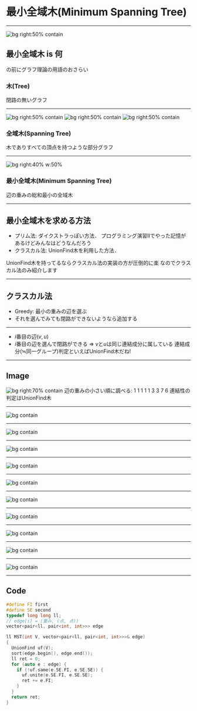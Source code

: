 # 最小全域木(Minimum Spanning Tree)

---

![bg right:50% contain](img/tree.svg)

## 最小全域木 is 何

の前にグラフ理論の用語のおさらい

### 木(Tree)
閉路の無いグラフ

---
![bg right:50% contain](img/graph.svg)
![bg right:50% contain](img/ST_graph01.svg)
![bg right:50% contain](img/ST_graph02.svg)

### 全域木(Spanning Tree)
木でありすべての頂点を持つような部分グラフ

---
![bg right:40% w:50%](img/MST.svg)

### 最小全域木(Minimum Spanning Tree)
辺の重みの総和最小の全域木

---

## 最小全域木を求める方法

- プリム法: ダイクストラっぽい方法．
  プログラミング演習IIでやった記憶があるけどみんなはどうなんだろう
- クラスカル法: UnionFind木を利用した方法．

UnionFind木を持ってるならクラスカル法の実装の方が圧倒的に楽
なのでクラスカル法のみ紹介します

---

## クラスカル法

- Greedy: 最小の重みの辺を選ぶ
- それを選んでみても閉路ができないようなら追加する

---

- $i$番目の辺$(v,u)$
- $i$番目の辺を選んで閉路ができる
  &rArr; $v$と$u$は同じ連結成分に属している
  連結成分($\fallingdotseq$同一グループ)判定といえばUnionFind木だね!

---

## Image

![bg right:70% contain](img/MST0.svg)
辺の重みの小さい順に調べる:
1 1 1 1 1 3 3 7 6
連結性の判定はUnionFind木

---

![bg contain](img/MST1.svg)

---

![bg contain](img/MST2.svg)

---

![bg contain](img/MST3.svg)

---

![bg contain](img/MST4.svg)

---

![bg contain](img/MST5.svg)

---

![bg contain](img/MST6.svg)

---

![bg contain](img/MST7.svg)

---

![bg contain](img/MST8.svg)

---

![bg contain](img/MST9.svg)

---

![bg contain](img/MST10.svg)

---

## Code
```cpp
#define FI first
#define SE second
typedef long long ll;
// edge[i] = (重み, (点, 点))
vector<pair<ll, pair<int, int>>> edge
```
```cpp
ll MST(int V, vector<pair<ll, pair<int, int>>>& edge)
{
  UnionFind uf(V);
  sort(edge.begin(), edge.end());
  ll ret = 0;
  for (auto e : edge) {
    if (!uf.same(e.SE.FI, e.SE.SE)) {
      uf.unite(e.SE.FI, e.SE.SE);
      ret += e.FI;
    }
  }
  return ret;
}
```
